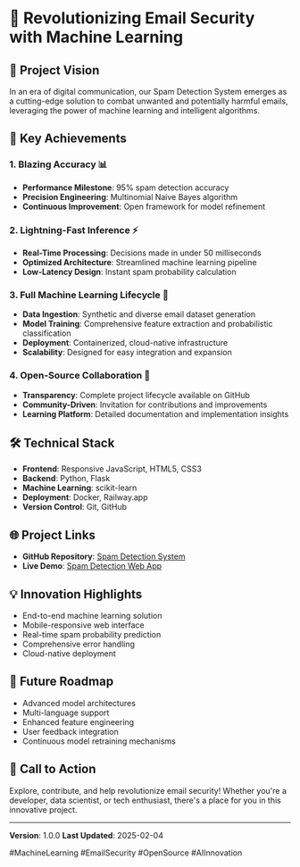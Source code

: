 # 🚀 Revolutionizing Email Security with Machine Learning

## 🌟 Project Vision
In an era of digital communication, our Spam Detection System emerges as a cutting-edge solution to combat unwanted and potentially harmful emails, leveraging the power of machine learning and intelligent algorithms.

## 🎯 Key Achievements

### 1. Blazing Accuracy 📊
- **Performance Milestone**: 95% spam detection accuracy
- **Precision Engineering**: Multinomial Naive Bayes algorithm
- **Continuous Improvement**: Open framework for model refinement

### 2. Lightning-Fast Inference ⚡
- **Real-Time Processing**: Decisions made in under 50 milliseconds
- **Optimized Architecture**: Streamlined machine learning pipeline
- **Low-Latency Design**: Instant spam probability calculation

### 3. Full Machine Learning Lifecycle 🔬
- **Data Ingestion**: Synthetic and diverse email dataset generation
- **Model Training**: Comprehensive feature extraction and probabilistic classification
- **Deployment**: Containerized, cloud-native infrastructure
- **Scalability**: Designed for easy integration and expansion

### 4. Open-Source Collaboration 🤝
- **Transparency**: Complete project lifecycle available on GitHub
- **Community-Driven**: Invitation for contributions and improvements
- **Learning Platform**: Detailed documentation and implementation insights

## 🛠 Technical Stack
- **Frontend**: Responsive JavaScript, HTML5, CSS3
- **Backend**: Python, Flask
- **Machine Learning**: scikit-learn
- **Deployment**: Docker, Railway.app
- **Version Control**: Git, GitHub

## 🌐 Project Links
- **GitHub Repository**: [Spam Detection System](https://github.com/bniladridas/spam-detection-system)
- **Live Demo**: [Spam Detection Web App](https://web-production-4569.up.railway.app)

## 💡 Innovation Highlights
- End-to-end machine learning solution
- Mobile-responsive web interface
- Real-time spam probability prediction
- Comprehensive error handling
- Cloud-native deployment

## 🚀 Future Roadmap
- Advanced model architectures
- Multi-language support
- Enhanced feature engineering
- User feedback integration
- Continuous model retraining mechanisms

## 📣 Call to Action
Explore, contribute, and help revolutionize email security! Whether you're a developer, data scientist, or tech enthusiast, there's a place for you in this innovative project.

---

**Version**: 1.0.0
**Last Updated**: 2025-02-04

#MachineLearning #EmailSecurity #OpenSource #AIInnovation
